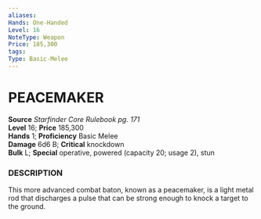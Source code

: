```yaml
---
aliases: 
Hands: One-Handed
Level: 16
NoteType: Weapon
Price: 185,300
tags: 
Type: Basic-Melee
---
```

# PEACEMAKER

**Source** _Starfinder Core Rulebook pg. 171_  
**Level** 16; **Price** 185,300  
**Hands** 1; **Proficiency** Basic Melee  
**Damage** 6d6 B; **Critical** knockdown  
**Bulk** L; **Special** operative, powered (capacity 20; usage 2), stun

### DESCRIPTION

This more advanced combat baton, known as a peacemaker, is a light metal rod that discharges a pulse that can be strong enough to knock a target to the ground.


